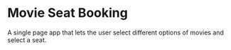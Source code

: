 # Movie Seat Booking

A single page app that lets the user select different options of movies and select a seat. 

